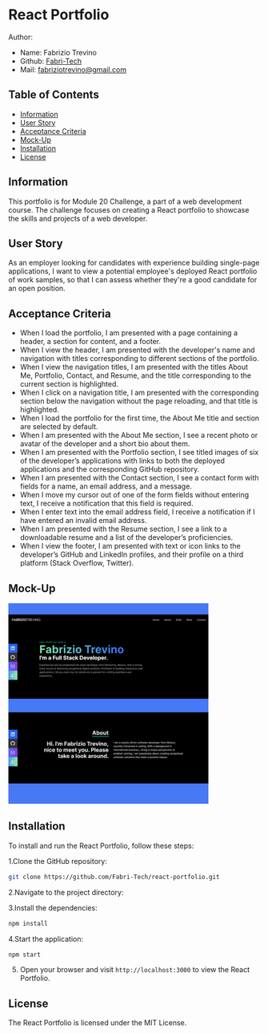 # React Portfolio

Author:
- Name: Fabrizio Trevino
- Github: [Fabri-Tech](https://github.com/Fabri-Tech)
- Mail: fabriziotrevino@gmail.com

## Table of Contents
- [Information](#information)
- [User Story](#user-story)
- [Acceptance Criteria](#acceptance-criteria)
- [Mock-Up](#mock-up)
- [Installation](#installation)
- [License](#license)

## Information

This portfolio is for Module 20 Challenge, a part of a web development course. The challenge focuses on creating a React portfolio to showcase the skills and projects of a web developer.

## User Story

As an employer looking for candidates with experience building single-page applications, I want to view a potential employee's deployed React portfolio of work samples, so that I can assess whether they're a good candidate for an open position.

## Acceptance Criteria

- When I load the portfolio, I am presented with a page containing a header, a section for content, and a footer.
- When I view the header, I am presented with the developer's name and navigation with titles corresponding to different sections of the portfolio.
- When I view the navigation titles, I am presented with the titles About Me, Portfolio, Contact, and Resume, and the title corresponding to the current section is highlighted.
- When I click on a navigation title, I am presented with the corresponding section below the navigation without the page reloading, and that title is highlighted.
- When I load the portfolio for the first time, the About Me title and section are selected by default.
- When I am presented with the About Me section, I see a recent photo or avatar of the developer and a short bio about them.
- When I am presented with the Portfolio section, I see titled images of six of the developer’s applications with links to both the deployed applications and the corresponding GitHub repository.
- When I am presented with the Contact section, I see a contact form with fields for a name, an email address, and a message.
- When I move my cursor out of one of the form fields without entering text, I receive a notification that this field is required.
- When I enter text into the email address field, I receive a notification if I have entered an invalid email address.
- When I am presented with the Resume section, I see a link to a downloadable resume and a list of the developer’s proficiencies.
- When I view the footer, I am presented with text or icon links to the developer’s GitHub and LinkedIn profiles, and their profile on a third platform (Stack Overflow, Twitter).

## Mock-Up

![Mock-Up](./src/assets/Mockup.png)

## Installation

To install and run the React Portfolio, follow these steps:

1.Clone the GitHub repository:

```bash
git clone https://github.com/Fabri-Tech/react-portfolio.git
```

2.Navigate to the project directory:

3.Install the dependencies:

```bash 
npm install
```

4.Start the application:
```bash
npm start
```

5. Open your browser and visit `http://localhost:3000` to view the React Portfolio.

## License

The React Portfolio is licensed under the MIT License.

